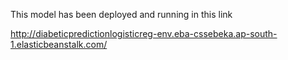 This model has been deployed and running in this link


http://diabeticpredictionlogisticreg-env.eba-cssebeka.ap-south-1.elasticbeanstalk.com/
